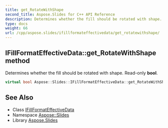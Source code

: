 ```yaml
---
title: get_RotateWithShape
second_title: Aspose.Slides for C++ API Reference
description: Determines whether the fill should be rotated with shape. Read-only bool.
type: docs
weight: 66
url: /cpp/aspose.slides/ifillformateffectivedata/get_rotatewithshape/
---
```

## IFillFormatEffectiveData::get_RotateWithShape method


Determines whether the fill should be rotated with shape. Read-only **bool**.

```cpp
virtual bool Aspose::Slides::IFillFormatEffectiveData::get_RotateWithShape()=0
```

## See Also

* Class [IFillFormatEffectiveData](../)
* Namespace [Aspose::Slides](../../)
* Library [Aspose.Slides](../../../)
